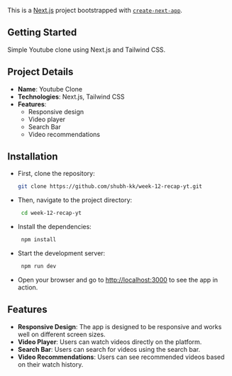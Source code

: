 This is a [Next.js](https://nextjs.org) project bootstrapped with [`create-next-app`](https://nextjs.org/docs/pages/api-reference/create-next-app).

## Getting Started
Simple Youtube clone using Next.js and Tailwind CSS.

## Project Details
- **Name**: Youtube Clone
- **Technologies**: Next.js, Tailwind CSS
- **Features**:
  - Responsive design
  - Video player
  - Search Bar
  - Video recommendations

## Installation
- First, clone the repository:
    ```bash
    git clone https://github.com/shubh-kk/week-12-recap-yt.git
    ```  

- Then, navigate to the project directory:
    ```bash
     cd week-12-recap-yt
    ```
- Install the dependencies:
    ```bash
     npm install
    ```   
- Start the development server:
    ```bash
     npm run dev
    ```
- Open your browser and go to [http://localhost:3000](http://localhost:3000) to see the app in action.
## Features
- **Responsive Design**: The app is designed to be responsive and works well on different screen sizes.
- **Video Player**: Users can watch videos directly on the platform.
- **Search Bar**: Users can search for videos using the search bar.
- **Video Recommendations**: Users can see recommended videos based on their watch history.
